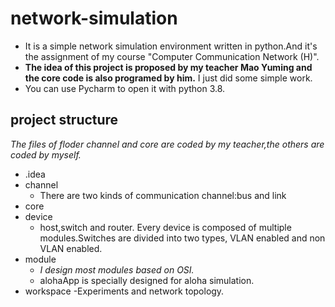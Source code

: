 # network-simulation
- It is a simple network simulation environment written in python.And it's the assignment of my course "Computer Communication Network (H)".  
- **The idea of this project is proposed by my teacher Mao Yuming and the core code is also programed by him.** I just did some simple work.
- You can use Pycharm to open it with python 3.8.
## project structure  
*The files of floder channel and core are coded by my teacher,the others are coded by myself.*  
- .idea  
- channel
    - There are two kinds of communication channel:bus and link
- core  
- device  
    - host,switch and router. Every device is composed of multiple modules.Switches are divided into two types, VLAN enabled and non VLAN enabled.
- module  
    - *I design most modules based on OSI.*  
    - alohaApp is specially designed for aloha simulation.
- workspace
    -Experiments and network topology.
